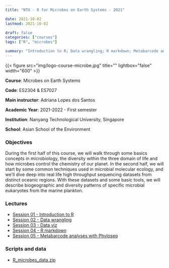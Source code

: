 ```yaml
---
title: "NTU - R for Microbes on Earth Systems - 2021"

date: 2021-10-02
lastmod: 2021-10-02

draft: false
categories: ["courses"]
tags: ["R", "microbes"]

summary: "Introduction to R; Data wrangling; R markdown; Metabarcode analyses"
---
```


{{< figure src="img/logo-course-microbe.jpg" title="" lightbox="false" width="600" >}}

__Course__: Microbes on Earth Systems

__Code__: ES2304 & ES7027

__Main instructor__: Adriana Lopes dos Santos

__Academic Year__: 2021-2022 - First semester

__Institution__: Nanyang Technological University, Singapore

__School__: Asian School of the Environment

### Objectives
During the first half of this course, we will walk through some basics concepts in microbiology, the diversity within the three domain of life and how microbes control the chemistry of our planet.  In the second half, we will start by some common techniques used in microbial molecular ecology, and we'll dive deep into real life high throughput sequencing datasets from distinct oceanic regions. With these datasets and some basic tools, we will describe biogeographic and diversity patterns of specific microbial eukaryotes from the marine plankton. 

### Lectures
* [Session 01 - Introduction to R](https://daniel-vaulot.fr/html/course-microbes-2021/R-session-01-intro.html)
* [Session 02 - Data wrangling](https://daniel-vaulot.fr/html/course-microbes-2021/R-session-02-data_wrangling.html)
* [Session 03 - Data viz](https://daniel-vaulot.fr/html/course-microbes-2021/R-session-03-data_visualization.html)
* [Session 04 - R markdown](https://daniel-vaulot.fr/html/course-microbes-2021/R-session-04-markdown.html)
* [Session 05 - Metabarcode analyses with Phyloseq](https://daniel-vaulot.fr/html/course-microbes-2021/R-session-05-phyloseq.html) 

### Scripts and data

* [R_microbes_data.zip](https://daniel-vaulot.fr/html/course-microbes-2021/R_microbes_data.zip)


